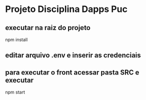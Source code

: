 # Projeto Disciplina Dapps Puc

## executar na raiz do projeto

npm install

## editar arquivo .env e inserir as credenciais

## para executar o front acessar pasta SRC e executar

npm start

